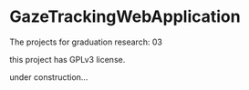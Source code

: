 # GazeTrackingWebApplication
The projects for graduation research: 03

this project has GPLv3 license.

under construction...
